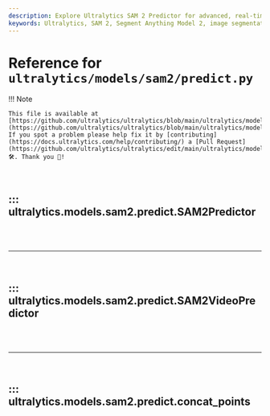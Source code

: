 ```yaml
---
description: Explore Ultralytics SAM 2 Predictor for advanced, real-time image segmentation using the Segment Anything Model 2 (SAM 2). Complete implementation details and auxiliary utilities.
keywords: Ultralytics, SAM 2, Segment Anything Model 2, image segmentation, real-time, prediction, AI, machine learning, Python, torch, inference
---
```


# Reference for `ultralytics/models/sam2/predict.py`

!!! Note

    This file is available at [https://github.com/ultralytics/ultralytics/blob/main/ultralytics/models/sam2/predict.py](https://github.com/ultralytics/ultralytics/blob/main/ultralytics/models/sam2/predict.py). If you spot a problem please help fix it by [contributing](https://docs.ultralytics.com/help/contributing/) a [Pull Request](https://github.com/ultralytics/ultralytics/edit/main/ultralytics/models/sam2/predict.py) 🛠️. Thank you 🙏!

<br>

## ::: ultralytics.models.sam2.predict.SAM2Predictor

<br><br><hr><br>

## ::: ultralytics.models.sam2.predict.SAM2VideoPredictor

<br><br><hr><br>

## ::: ultralytics.models.sam2.predict.concat_points

<br><br>
